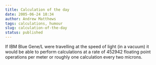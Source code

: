 ```yaml
---
title: Calculation of the day
date: 2005-06-24 18:34
author: Andrew Matthews
tags: calculations, humour
slug: calculation-of-the-day
status: published
---
```


If IBM Blue Gene/L were travelling at the speed of light (in a vacuum) it would be able to perform calculations at a rate of 452942 floating point operations per meter or roughly one calculation every two microns.
